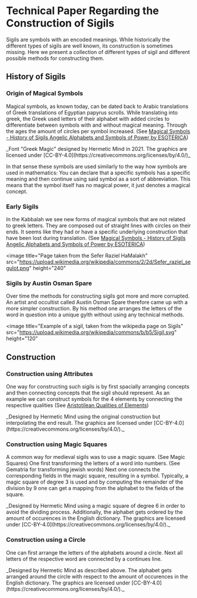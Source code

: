 <page>
  
# Technical Paper Regarding the Construction of Sigils
  
Sigils are symbols with an encoded meanings. While historically the different types of sigils are well known, its construction is sometimes missing. Here we present a collection of different types of sigil and different possible methods for constructing them.

## History of Sigils

### Origin of Magical Symbols

Magical symbols, as known today, can be dated back to Arabic translations of Greek translations of Egyptian papyrus scrolls. While translating into greek, the Greek used letters of their alphabet with added circles to differentiate between symbols with and without magical meaning. Through the ages the amount of circles per symbol increased. (See [Magical Symbols - History of Sigils Angelic Alphabets and Symbols of Power by ESOTERICA](https://www.youtube.com/watch?v=7dhz4GR2yio))

<interactive name="greekMagicSymbols">
_Font "Greek Magic" designed by Hermetic Mind in 2021. The graphics are licensed under [CC-BY-4.0](https://creativecommons.org/licenses/by/4.0/)_
</interactive>

In that sense these symbols are used similarly to the way how symbols are used in mathematics: You can declare that a specific symbols has a specific meaning and then continue using said symbol as a sort of abbreviation. This means that the symbol itself has no magical power, it just denotes a magical concept.

### Early Sigils

In the Kabbalah we see new forms of magical symbols that are not related to greek letters. They are composed out of straight lines with circles on their ends. It seems like they had or have a specific underlying construction that have been lost during translation. (See [Magical Symbols - History of Sigils Angelic Alphabets and Symbols of Power by ESOTERICA](https://www.youtube.com/watch?v=7dhz4GR2yio))

<image title="Page taken from the Sefer Raziel HaMalakh" src="https://upload.wikimedia.org/wikipedia/commons/2/2d/Sefer_raziel_segulot.png" height="240"
></image>

### Sigils by Austin Osman Spare

Over time the methods for constructing sigils got more and more corrupted. An artist and occultist called Austin Osman Spare therefore came up with a more simpler construction. By his method one arranges the letters of the word in question into a unique gylth without using any technical methods.

<image title="Example of a sigil, taken from the wikipedia page on Sigils" src="https://upload.wikimedia.org/wikipedia/commons/b/b5/Sigil.svg" height="120"
></image>

</page>
<page>

## Construction

### Construction using Attributes

One way for constructing such sigils is by first spacially arranging concepts and then connecting concepts that the sigil should represent. As an example we can construct symbols for the 4 elements by connecting the respective qualities (See [Aristotilean Qualities of Elements](https://en.wikipedia.org/wiki/Classical_element#Greece))

<interactive name="BinarySigil">
_Designed by Hermetic Mind using the original construction but interpolating the end result. The graphics are licensed under [CC-BY-4.0](https://creativecommons.org/licenses/by/4.0/)._
</interactive>


### Construction using Magic Squares

A common way for medieval sigils was to use a magic square. (See Magic Squares) One first transforming the letters of a word into numbers. (See Gematria for transforming jewish words) Next one connects the corresponding fields in the magic square, resulting in a symbol. Typically, a magic square of degree 3 is used and by computing the remainder of the division by 9 one can get a mapping from the alphabet to the fields of the square.

<interactive name="MagicSquareSigil">
_Designed by Hermetic Mind using a magic square of degree 6 in order to avoid the dividing process. Additionally, the alphabet gets ordered by the amount of occurences in the English dictionary. The graphics are licensed under [CC-BY-4.0](https://creativecommons.org/licenses/by/4.0/)._
</interactive>

### Construction using a Circle

One can first arrange the letters of the alphabets around a circle. Next all letters of the respective word are connected by a continues line.

<interactive name="BraidSigil">
_Designed by Hermetic Mind as described above. The alphabet gets arranged around the circle with respect to the amount of occurences in the English dictionary. The graphics are licensed under [CC-BY-4.0](https://creativecommons.org/licenses/by/4.0/)._
</interactive>

</page>